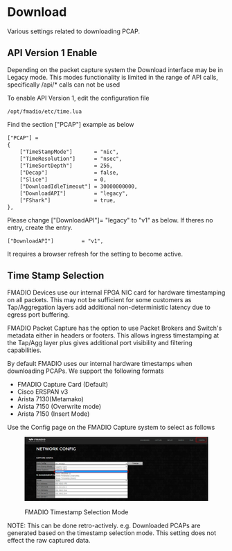 # Download

Various settings related to downloading PCAP.

## API Version 1 Enable

Depending on the packet capture system the Download interface may be in Legacy mode. This modes functionality is limited in the range of API calls, specifically /api/\* calls can not be used

To enable API Version 1, edit the configuration file

```
/opt/fmadio/etc/time.lua
```

Find the section \["PCAP"] example as below

```
["PCAP"] =
{
    ["TimeStampMode"]       = "nic",
    ["TimeResolution"]      = "nsec",
    ["TimeSortDepth"]       = 256,
    ["Decap"]               = false,
    ["Slice"]               = 0,
    ["DownloadIdleTimeout"] = 30000000000,
    ["DownloadAPI"]         = "legacy",
    ["FShark"]              = true,
},
```

Please change \["DownloadAPI"]= "legacy"   to "v1" as below. If theres no entry, create the entry.

```
["DownloadAPI"]         = "v1",
```

It requires a browser refresh for the setting to become active.

## Time Stamp Selection

FMADIO Devices use our internal FPGA NIC card for hardware timestamping on all packets. This may not be sufficient for some customers as Tap/Aggregation layers add additional non-deterministic latency due to egress port buffering.

FMADIO Packet Capture has the option to use Packet Brokers and Switch's metadata either in headers or footers. This allows ingress timestamping at the Tap/Agg layer plus gives additional port visibility and filtering capabilities.

By default FMADIO uses our internal hardware timestamps when downloading PCAPs. We support the following formats

* FMADIO Capture Card (Default)
* Cisco ERSPAN v3
* Arista 7130(Metamako)
* Arista 7150 (Overwrite mode)
* Arista 7150 (Insert Mode)

Use the Config page on the FMADIO Capture system to select as follows

<figure><img src="../.gitbook/assets/image.png" alt=""><figcaption><p>FMADIO Timestamp Selection Mode</p></figcaption></figure>

NOTE: This can be done retro-actively. e.g. Downloaded PCAPs are generated based on the timestamp selection mode. This setting does not effect the raw captured data.



